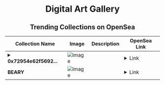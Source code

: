 <div align="center">

# Digital Art Gallery

## Trending Collections on OpenSea

| Collection Name                       | Image                                                                                     | Description                       | OpenSea Link                                                                                          |
|---------------------------------------|-------------------------------------------------------------------------------------------|-----------------------------------|--------------------------------------------------------------------------------------------------------|
| **<details><summary>0x72954e62f5692...</summary>0x72954e62f56923288a7c507d4bde2d5dde36e9a8</details>** | ![Image](https://i2.seadn.io/optimism/0xf2bc31a6b37c6b4ab676fb38aa5a5960847d1b6a/e7569628e409429926c9300e776192/63e7569628e409429926c9300e776192.png?w=200&auto=format) |  | <details><summary>Link</summary>[0x72954e62f56923288a7c507d4bde2d5dde36e9a8](https://opensea.io/collection/0x72954e62f56923288a7c507d4bde2d5dde36e9a8)</details> |
| **BEARY** | ![Image](https://i2.seadn.io/collection/beary-434846271/image_type_logo/df246c5e73ad7dd31ff5536c2d417a/5fdf246c5e73ad7dd31ff5536c2d417a.jpeg?w=200&auto=format) |  | <details><summary>Link</summary>[BEARY](https://opensea.io/collection/bearyzzz-434846271)</details> |

</div>